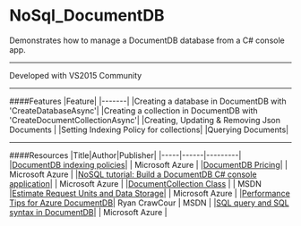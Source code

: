# NoSql_DocumentDB

Demonstrates how to manage a DocumentDB database from a C# console app.

---

Developed with VS2015 Community

---

####Features
|Feature|
|-------|
|Creating a database in DocumentDB with 'CreateDatabaseAsync'|
|Creating a collection in DocumentDB with 'CreateDocumentCollectionAsync'|
|Creating, Updating & Removing Json Documents |
|Setting Indexing Policy for collections|
|Querying Documents|


---

####Resources
|Title|Author|Publisher|
|-----|------|---------|
|[DocumentDB indexing policies](https://azure.microsoft.com/en-us/documentation/articles/documentdb-indexing-policies/)| | Microsoft Azure |
|[DocumentDB Pricing](https://azure.microsoft.com/en-gb/pricing/details/documentdb/)| | Microsoft Azure |
|[NoSQL tutorial: Build a DocumentDB C# console application](https://azure.microsoft.com/en-us/documentation/articles/documentdb-get-started/)| | Microsoft Azure |
|[DocumentCollection Class](https://msdn.microsoft.com/en-us/library/microsoft.azure.documents.documentcollection.aspx) | | MSDN |[Estimate Request Units and Data Storage](https://www.documentdb.com/capacityplanner)| | Microsoft Azure |
|[Performance Tips for Azure DocumentDB](https://blogs.msdn.microsoft.com/documentdb/2015/01/14/performance-tips-for-azure-documentdb-part-1/)| Ryan CrawCour | MSDN |
|[SQL query and SQL syntax in DocumentDB](https://azure.microsoft.com/en-us/documentation/articles/documentdb-sql-query/)| | Microsoft Azure |
